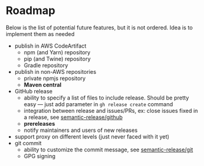 # Roadmap

Below is the list of potential future features, but it is not ordered. Idea is to implement them as needed

- publish in AWS CodeArtifact
  - npm (and Yarn) repository
  - pip (and Twine) repository
  - Gradle repository
- publish in non-AWS repositories
  - private npmjs repository
  - **Maven central**
- GitHub release
  - ability to specify a list of files to include release. Should be pretty easy — just add parameter in `gh release create` command
  - integration between release and issues/PRs, ex: close issues fixed in a release, see [semantic-release/github](https://github.com/semantic-release/github)
  - **prereleases**
  - notify maintainers and users of new releases
- support proxy on different levels (just never faced with it yet)
- git commit
  - ability to customize the commit message, see [semantic-release/git](https://github.com/semantic-release/git)
  - GPG signing

